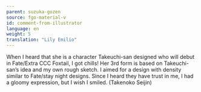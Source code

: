 ```yaml
---
parent: suzuka-gozen
source: fgo-material-v
id: comment-from-illustrator
language: en
weight: 5
translation: "Lily Emilio"
---
```


When I heard that she is a character Takeuchi-san designed who will debut in Fate/Extra CCC Foxtail, I got chills! Her 3rd form is based on Takeuchi-san’s idea and my own rough sketch. I aimed for a design with density similar to Fate/stay night designs. Since I heard they have trust in me, I had a gloomy expression, but I wish I smiled. (Takenoko Seijin)
